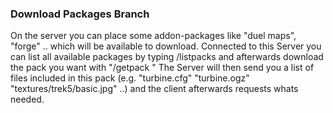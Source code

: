 ### Download Packages Branch
On the server you can place some addon-packages like "duel maps", "forge" .. which will be available to download.
Connected to this Server you can list all available packages by typing /listpacks and afterwards download the pack you want with "/getpack <num>"
The Server will then send you a list of files included in this pack (e.g. "turbine.cfg" "turbine.ogz" "textures/trek5/basic.jpg" ..) and the client afterwards requests whats needed.


